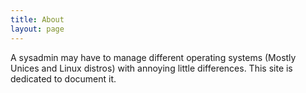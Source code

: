 ```yaml
---
title: About
layout: page
---
```


A sysadmin may have to manage different operating systems (Mostly Unices and Linux distros) with annoying little differences. This site is dedicated to document it.
